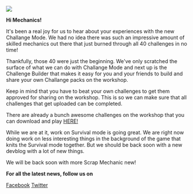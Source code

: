 ![](https://i.imgur.com/9S7UxPg.png)

**Hi Mechanics!**


It's been a real joy for us to hear about your experiences with the new Challange Mode. We had no idea there was such an impressive amount of skilled mechanics out there that just burned through all 40 challenges in no time! 

Thankfully, those 40 were just the beginning. We've only scratched the surface of what we can do with Challange Mode and next up is the Challenge Builder that makes it easy for you and your friends to build and share your own Challange packs on the workshop. 

Keep in mind that you have to beat your own challenges to get them approved for sharing on the workshop. This is so we can make sure that all challenges that get uploaded can be completed. 

There are already a bunch awesome challenges on the workshop that you can download and play [HERE!](https://steamcommunity.com/workshop/browse/?appid=387990&requiredtags%5B%5D=Challenge+Pack)

While we are at it, work on Survival mode is going great. 
We are right now doing work on less interesting things in the background of the game that knits the Survival mode together. But we should be back soon with a new devblog with a lot of new things.

We will be back soon with more Scrap Mechanic new!

**For all the latest news, follow us on**

[Facebook](https://www.facebook.com/scrapmechanic/)
[Twitter](https://twitter.com/ScrapMechanic)
